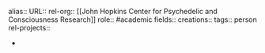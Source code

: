 alias::
URL::
rel-org:: [[John Hopkins Center for Psychedelic and Consciousness Research]] 
role:: #academic 
fields::
creations:: 
tags:: person
rel-projects::


-